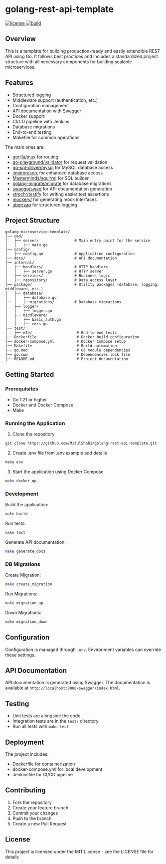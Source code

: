 # golang-rest-api-template
[![license](https://img.shields.io/badge/license-MIT-green)](https://raw.githubusercontent.com/MitulShah1/golang-rest-api-template/main/LICENSE)
[![build](https://github.com/MitulShah1/golang-rest-api-template//actions/workflows/go.yml/badge.svg?branch=main)](https://github.com/MitulShah1/golang-rest-api-template/actions/workflows/go.yml)

## Overview
This is a template for building production-ready and easily extendible REST API using Go. It follows best practices and includes a standardized project structure with all necessary components for building scalable microservices.

## Features
- Structured logging
- Middleware support (authentication, etc.)
- Configuration management
- API documentation with Swagger
- Docker support
- CI/CD pipeline with Jenkins
- Database migrations
- End-to-end testing
- Makefile for common operations

The main ones are:

* [gorilla/mux](http://www.gorillatoolkit.org/pkg/mux) for routing
* [go-playground/validator](https://github.com/go-playground/validator) for request validation
* [go-sql-driver/mysql](https://github.com/go-sql-driver/mysql) for MySQL database access
* [jmoiron/sqlx](https://github.com/jmoiron/sqlx) for enhanced database access
* [Masterminds/squirrel](https://github.com/Masterminds/squirrel) for SQL builder
* [golang-migrate/migrate](https://github.com/golang-migrate/migrate) for database migrations
* [swaggo/swag](https://github.com/swaggo/swag) for API documentation generation
* [strechr/testify](https://github.com/stretchr/testify) for writing easier test assertions
* [mockery/](https://vektra.github.io/mockery/) for generating mock interfaces
* [uber/zap](go.uber.org/zap) for structured logging
## Project Structure
```
golang-microservice-template/
│── cmd/
│   ├── server/                # Main entry point for the service
│   │   ├── main.go
│── config/
│   ├── config.go              # Application configuration
│── docs/                      # API documentation
│── internal/
│   ├── handlers/              # HTTP handlers
│   │   ├── server.go          # HTTP server
│   ├── services/              # Business logic
│   ├── repository/            # Data access layer
│── package/                   # Utility packages (database, logging, middleware, etc.)
│   ├── database/
│   │   ├── database.go
│── │   ├──migrations/         # Database migrations
│   ├── logger/
│   │   ├── logger.go
│   ├── middleware/
│   │   ├── basic_auth.go
│   │   ├── cors.go
│── test/
│   ├── e2e/                    # End-to-end tests
│── Dockerfile                  # Docker build configuration
│── docker-compose.yml          # Docker Compose setup
│── Makefile                    # Build automation
│── go.mod                      # Go module dependencies
│── go.sum                      # Dependencies lock file
│── README.md                   # Project documentation
```

## Getting Started

### Prerequisites
- Go 1.21 or higher
- Docker and Docker Compose
- Make

### Running the Application
1. Clone the repository
```bash
git clone https://github.com/MitulShah1/golang-rest-api-template.git
```

2. Create .env file from .env.example add details
```bash
make env
```

3. Start the application using Docker Compose
```bash
make docker_up
```

### Development
Build the application:
```bash
make build
```

Run tests:
```bash
make test
```

Generate API documentation:
```bash
make generate_docs
```

### DB Migrations
Create Migration:
```bash
make create_migration
```

Run Migrations:
```bash
make migration_up
```

Down Migrations:
```bash
make migration_down
```

## Configuration
Configuration is managed through `.env`. Environment variables can override these settings.

## API  Documentation
API documentation is generated using Swagger. The documentation is available at `http://localhost:8080/swagger/index.html`.

## Testing
- Unit tests are alongside the code
- Integration tests are in the `test/` directory
- Run all tests with `make test`

## Deployment
The project includes:
- Dockerfile for containerization
- docker-compose.yml for local development
- Jenkinsfile for CI/CD pipeline

## Contributing
1. Fork the repository
2. Create your feature branch
3. Commit your changes
4. Push to the branch
5. Create a new Pull Request

## License
This project is licensed under the MIT License - see the LICENSE file for details


